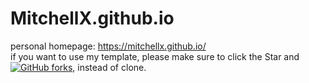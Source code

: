# MitchellX.github.io

personal homepage: https://mitchellx.github.io/
<br>
if you want to use my template, please make sure to click the Star and [![GitHub forks](https://img.shields.io/github/forks/MitchellX/MitchellX.github.io)](https://github.com/MitchellX/MitchellX.github.io/network), instead of clone.

